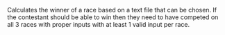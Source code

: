 Calculates the winner of a race based on a text file that can be chosen.
If the contestant should be able to win then they need to have competed on all 3 races with proper inputs with at least 1 valid input per race.
